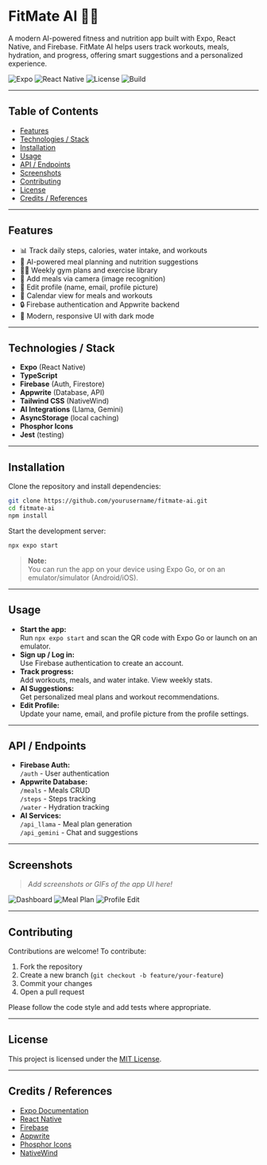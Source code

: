 
# FitMate AI 🏋️‍♂️

A modern AI-powered fitness and nutrition app built with Expo, React Native, and Firebase. FitMate AI helps users track workouts, meals, hydration, and progress, offering smart suggestions and a personalized experience.

![Expo](https://img.shields.io/badge/Expo-49.0.0-blue?logo=expo)
![React Native](https://img.shields.io/badge/React%20Native-0.73.0-blue?logo=react)
![License](https://img.shields.io/badge/License-MIT-green)
![Build](https://img.shields.io/badge/build-passing-brightgreen)

---

## Table of Contents

- [Features](#features)
- [Technologies / Stack](#technologies--stack)
- [Installation](#installation)
- [Usage](#usage)
- [API / Endpoints](#api--endpoints)
- [Screenshots](#screenshots)
- [Contributing](#contributing)
- [License](#license)
- [Credits / References](#credits--references)

---

## Features

- 📊 Track daily steps, calories, water intake, and workouts
- 🥗 AI-powered meal planning and nutrition suggestions
- 🏋️‍♀️ Weekly gym plans and exercise library
- 📸 Add meals via camera (image recognition)
- 👤 Edit profile (name, email, profile picture)
- 📅 Calendar view for meals and workouts
- 🔒 Firebase authentication and Appwrite backend
- 🎨 Modern, responsive UI with dark mode

---

## Technologies / Stack

- **Expo** (React Native)
- **TypeScript**
- **Firebase** (Auth, Firestore)
- **Appwrite** (Database, API)
- **Tailwind CSS** (NativeWind)
- **AI Integrations** (Llama, Gemini)
- **AsyncStorage** (local caching)
- **Phosphor Icons**
- **Jest** (testing)

---

## Installation

Clone the repository and install dependencies:

```bash
git clone https://github.com/yourusername/fitmate-ai.git
cd fitmate-ai
npm install
```

Start the development server:

```bash
npx expo start
```

> **Note:**  
> You can run the app on your device using Expo Go, or on an emulator/simulator (Android/iOS).

---

## Usage

- **Start the app:**  
   Run `npx expo start` and scan the QR code with Expo Go or launch on an emulator.
- **Sign up / Log in:**  
   Use Firebase authentication to create an account.
- **Track progress:**  
   Add workouts, meals, and water intake. View weekly stats.
- **AI Suggestions:**  
   Get personalized meal plans and workout recommendations.
- **Edit Profile:**  
   Update your name, email, and profile picture from the profile settings.

---

## API / Endpoints

- **Firebase Auth:**  
   `/auth` - User authentication
- **Appwrite Database:**  
   `/meals` - Meals CRUD  
   `/steps` - Steps tracking  
   `/water` - Hydration tracking
- **AI Services:**  
   `/api_llama` - Meal plan generation  
   `/api_gemini` - Chat and suggestions

---

## Screenshots

> _Add screenshots or GIFs of the app UI here!_

![Dashboard](assets/screenshots/dashboard.png)
![Meal Plan](assets/screenshots/meal-plan.png)
![Profile Edit](assets/screenshots/edit-profile.png)

---

## Contributing

Contributions are welcome! To contribute:

1. Fork the repository
2. Create a new branch (`git checkout -b feature/your-feature`)
3. Commit your changes
4. Open a pull request

Please follow the code style and add tests where appropriate.

---

## License

This project is licensed under the [MIT License](LICENSE).

---

## Credits / References

- [Expo Documentation](https://docs.expo.dev/)
- [React Native](https://reactnative.dev/)
- [Firebase](https://firebase.google.com/)
- [Appwrite](https://appwrite.io/)
- [Phosphor Icons](https://phosphoricons.com/)
- [NativeWind](https://www.nativewind.dev/)
